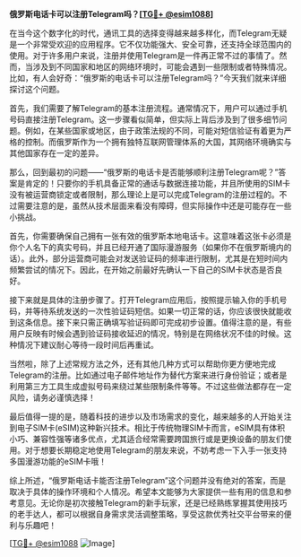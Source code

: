 **俄罗斯电话卡可以注册Telegram吗？[[TG💪+ @esim1088](https://t.me/s/esim1088)]**

在当今这个数字化的时代，通讯工具的选择变得越来越多样化，而Telegram无疑是一个非常受欢迎的应用程序。它不仅功能强大、安全可靠，还支持全球范围内的使用。对于许多用户来说，注册并使用Telegram是一件再正常不过的事情了。然而，当涉及到不同国家和地区的网络环境时，可能会遇到一些限制或者特殊情况。比如，有人会好奇：“俄罗斯的电话卡可以注册Telegram吗？”今天我们就来详细探讨这个问题。

首先，我们需要了解Telegram的基本注册流程。通常情况下，用户可以通过手机号码直接注册Telegram。这一步骤看似简单，但实际上背后涉及到了很多细节问题。例如，在某些国家或地区，由于政策法规的不同，可能对短信验证有着更为严格的控制。而俄罗斯作为一个拥有独特互联网管理体系的大国，其网络环境确实与其他国家存在一定的差异。

那么，回到最初的问题——“俄罗斯的电话卡是否能够顺利注册Telegram呢？”答案是肯定的！只要你的手机具备正常的通话与数据连接功能，并且所使用的SIM卡没有被运营商锁定或者限制，那么理论上是可以完成Telegram的注册过程的。不过需要注意的是，虽然从技术层面来看没有障碍，但实际操作中还是可能存在一些小挑战。

首先，你需要确保自己拥有一张有效的俄罗斯本地电话卡。这意味着这张卡必须是你个人名下的真实号码，并且已经开通了国际漫游服务（如果你不在俄罗斯境内的话）。此外，部分运营商可能会对发送验证码的频率进行限制，尤其是在短时间内频繁尝试的情况下。因此，在开始之前最好先确认一下自己的SIM卡状态是否良好。

接下来就是具体的注册步骤了。打开Telegram应用后，按照提示输入你的手机号码，并等待系统发送的一次性验证码短信。如果一切正常的话，你应该很快就能收到这条信息。接下来只需正确填写验证码即可完成初步设置。值得注意的是，有些用户反映有时候会遇到验证码接收延迟的情况，特别是在网络状况不佳的时候。这种情况下建议耐心等待一段时间后再重试。

当然啦，除了上述常规方法之外，还有其他几种方式可以帮助你更方便地完成Telegram的注册。比如通过电子邮件地址作为替代方案来进行身份验证；或者是利用第三方工具生成虚拟号码来绕过某些限制条件等等。不过这些做法都存在一定风险，请务必谨慎选择！

最后值得一提的是，随着科技的进步以及市场需求的变化，越来越多的人开始关注到电子SIM卡(eSIM)这种新兴技术。相比于传统物理SIM卡而言，eSIM具有体积小巧、兼容性强等诸多优点，尤其适合经常需要跨国旅行或是更换设备的朋友们使用。对于想要长期稳定地使用Telegram的朋友来说，不妨考虑一下入手一张支持多国漫游功能的eSIM卡哦！

综上所述，“俄罗斯电话卡能否注册Telegram”这个问题并没有绝对的答案，而是取决于具体的操作环境和个人情况。希望本文能够为大家提供一些有用的信息和参考意见。无论你是初次接触Telegram的新手玩家，还是已经熟练掌握其使用技巧的老手达人，都可以根据自身需求灵活调整策略，享受这款优秀社交平台带来的便利与乐趣吧！

[[TG💪+ @esim1088](https://t.me/s/esim1088) ![Image](https://i.postimg.cc/4NQfJmqS/Snipaste-2025-05-13-00-14-12.png)]